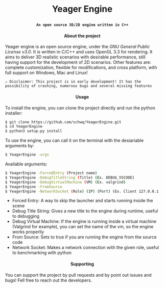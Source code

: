 # <p align="center"> Yeager Engine </p>

#### <p align="center"> ```An open source 3D/2D engine written in C++``` </p>

#### <p align="center"> About the project </p>

Yeager engine is an open source engine, under the *GNU General Public License v3.0*. It is written in C/C++ and uses OpenGL 3.3 for rendering. It aims to deliver 3D realistic scenarios with desirable performance, still having support for the development of 2D scenarios. Other features are: complete customization, flexible for modifications, and cross platform, with full support on Windows, Mac and Linux!

```⚠️ Disclaimer: This project is in early development! It has the possibility of crashing, numerous bugs and several missing features ```

#### <p align="center"> Usage </p>
To install the engine, you can clone the project directly and run the python installer:
``` bash
$ git clone https://github.com/schwq/YeagerEngine.git
$ cd YeagerEngine
$ python3 setup.py install 
```
To use the engine, you can call it on the terminal with the desiariable arguments by:
``` bash
$ YeagerEngine -args
```

Available arguments:
```bash 
$ YeagerEngine -ForcedEntry (Project name) 
$ YeagerEngine -DebugTitleString (Title) (Ex. DEBUG_VSCODE)
$ YeagerEngine -DebugVirtualMachine (VM) (Ex. valgrind)
$ YeagerEngine -FromSource
$ YeagerEngine -NetworkSocket (Role) (IP) (Port) (Ex. Client 127.0.0.1 5005)
```
- Forced Entry: A way to skip the launcher and starts running inside the scene
- Debug Title String: Gives a new title to the engine during runtime, useful to debugging
- Debug Virtual Machine: If the engine is running inside a virtual machine (Valgrind for example), you can set the name  of the vm, so the engine works properlly
- From Source: Sets to true if you are running the engine from the source code
- Network Socket: Makes a network connection with the given role, useful to benchmarking with python   

#### <p align="center"> Supporting </p>
You can support the project by pull requests and by point out issues and bugs! Fell free to reach out the developers. 





